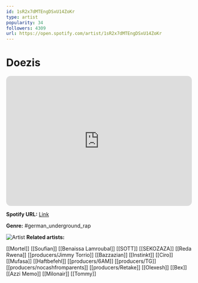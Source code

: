 ```yaml
---
id: 1sR2x7dMTEngDSxU14ZoKr
type: artist
popularity: 34
followers: 4309
url: https://open.spotify.com/artist/1sR2x7dMTEngDSxU14ZoKr
---
```

# Doezis

<iframe style="border-radius:12px" src="https://open.spotify.com/embed/artist/1sR2x7dMTEngDSxU14ZoKr" width="100%" height="352" frameBorder="0" allowfullscreen="" allow="autoplay; clipboard-write; encrypted-media; fullscreen; picture-in-picture" loading="lazy"></iframe>

**Spotify URL:** [Link](https://open.spotify.com/artist/1sR2x7dMTEngDSxU14ZoKr)

**Genre:**  #german_underground_rap

![Artist](https://i.scdn.co/image/ab6761610000e5eb930ef6de32629d0b39181938)
**Related artists:**

[[Mortel]]
[[Soufian]]
[[Benaissa Lamroubal]]
[[SOTT]]
[[SEKOZAZA]]
[[Reda Rwena]]
[[producers/Jimmy Torrio]]
[[Bazzazian]]
[[Instinkt]]
[[Ciro]]
[[Mufasa]]
[[Haftbefehl]]
[[producers/6AM]]
[[producers/TG]]
[[producers/nocashfromparents]]
[[producers/Retake]]
[[Olexesh]]
[[Bex]]
[[Azzi Memo]]
[[Milonair]]
[[Tommy]]
